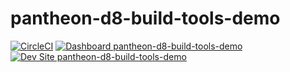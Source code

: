 # pantheon-d8-build-tools-demo

[![CircleCI](https://circleci.com/gh/geraldvillorente/pantheon-d8-build-tools-demo.svg?style=shield)](https://circleci.com/gh/geraldvillorente/pantheon-d8-build-tools-demo)
[![Dashboard pantheon-d8-build-tools-demo](https://img.shields.io/badge/dashboard-pantheon_d8_build_tools_demo-yellow.svg)](https://dashboard.pantheon.io/sites/0b93bad2-75cb-429c-a876-cae56914c4e2#dev/code)
[![Dev Site pantheon-d8-build-tools-demo](https://img.shields.io/badge/site-pantheon_d8_build_tools_demo-blue.svg)](http://dev-pantheon-d8-build-tools-demo.pantheonsite.io/)